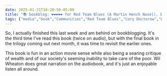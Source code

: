 ```yaml
---
date: 2025-01-21T10:20:50-05:00
title: "📚 bookblog: ❤️❤️❤️❤️❤️ for Red Team Blues (A Martin Hench Novel), by Cory Doctorow"
tags: ["media","book","Communities","Red Team Blues","Cory Doctorow","Wil Wheaton","audiobook","wealth","poverty","Martin Hench series"]
---
```


So, I actually finished this last week and am behind on bookblogging. It's the third time I've read this book (twice on audio), but with the final book in the trilogy coming out next month, it was time to revisit the earlier ones.

This book is fun in an action movie sense while also being a searing critique of wealth and of our society's seeming inability to take care of the poor. Wil Wheaton does great narration on the audiobook, and it's just an enjoyable listen all around.